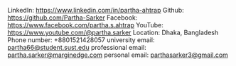LinkedIn: https://www.linkedin.com/in/partha-ahtrap
Github: https://github.com/Partha-Sarker
Facebook: https://www.facebook.com/partha.s.ahtrap
YouTube: https://www.youtube.com/@partha.sarker
Location: Dhaka, Bangladesh
Phone number: +8801521428057
university email: partha66@student.sust.edu
professional email: partha.sarker@marginedge.com
personal email: parthasarker3@gmail.com
